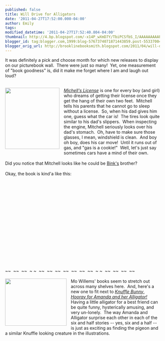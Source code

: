 ```yaml
---
published: false
title: Will Drive for Alligators
date: '2011-04-27T17:52:00.000-04:00'
author: Emily
tags: 
modified_datetime: '2011-04-27T17:52:40.804-04:00'
thumbnail: http://4.bp.blogspot.com/-x14P_wXmD7Y/TbiPCSfbS_I/AAAAAAAAAPk/PyaxDVdAyZY/s72-c/MITCHELL%2527S+LICENSE.jpg
blogger_id: tag:blogger.com,1999:blog-5767374071871443859.post-5533700481198400251
blogger_orig_url: http://brooklinebooksmith.blogspot.com/2011/04/will-drive-for-alligators.html
---
```


It was definitely a pick and choose month for which new releases to display on our picturebook wall.&nbsp; There were just so many!&nbsp; Yet, one measurement of "book goodness" is, did it make me forget where I am and laugh out loud?<br /><br /><div class="separator" style="clear: both; text-align: center;"><a href="http://4.bp.blogspot.com/-x14P_wXmD7Y/TbiPCSfbS_I/AAAAAAAAAPk/PyaxDVdAyZY/s1600/MITCHELL%2527S+LICENSE.jpg" imageanchor="1" style="clear: left; cssfloat: left; float: left; margin-bottom: 1em; margin-right: 1em;"><img border="0" height="200" i8="true" src="http://4.bp.blogspot.com/-x14P_wXmD7Y/TbiPCSfbS_I/AAAAAAAAAPk/PyaxDVdAyZY/s200/MITCHELL%2527S+LICENSE.jpg" width="177" /></a></div><em><a href="http://www.brooklinebooksmith-shop.com/book/9780763644963">Michell's License</a></em> is one for every boy (and girl) who dreams of getting their license once they get the hang of their own two feet.&nbsp; Mitchell tells his parents that he cannot go to sleep without a license.&nbsp; So, when his dad gives him one, guess what the car is!&nbsp; The tires look quite similar to his dad's slippers.&nbsp; When inspecting the engine, Mitchell seriously looks over his dad's stomach.&nbsp; Oh, have to make sure those glasses, I mean, windshield is clean.&nbsp; And boy oh boy, does his car move!&nbsp; Until it runs out of gas, and "gas is a cookie!"&nbsp; Well, let's just say sometimes cars have a mind of their own.<br /><br />Did you notice that Mitchell looks like he could be <a href="http://www.brooklinebooksmith-shop.com/book/9780763632663">Bink's</a> brother?<br /><br />Okay, the book is kind'a like this:<br /><br /><div class="separator" style="clear: both; text-align: center;"><object width="320" height="266" class="BLOGGER-youtube-video" classid="clsid:D27CDB6E-AE6D-11cf-96B8-444553540000" codebase="http://download.macromedia.com/pub/shockwave/cabs/flash/swflash.cab#version=6,0,40,0" data-thumbnail-src="http://0.gvt0.com/vi/YHEYEbj-DRw/0.jpg"><param name="movie" value="http://www.youtube.com/v/YHEYEbj-DRw&fs=1&source=uds" /><param name="bgcolor" value="#FFFFFF" /><embed width="320" height="266" src="http://www.youtube.com/v/YHEYEbj-DRw&fs=1&source=uds" type="application/x-shockwave-flash"></embed></object></div><br />~~&nbsp; ~~&nbsp; ~~&nbsp; ~ ~&nbsp; ~~&nbsp; ~~&nbsp; ~~&nbsp; ~~&nbsp; ~~&nbsp; ~~&nbsp; ~~&nbsp; ~ ~&nbsp; ~~&nbsp; ~~&nbsp; ~~&nbsp; ~~<br /><br /><div class="separator" style="clear: both; text-align: center;"><a href="http://2.bp.blogspot.com/-z1rqnxOpzXw/TbiPhIIzWmI/AAAAAAAAAPo/adbswlD4Dxc/s1600/Amanda-hc-c.jpg" imageanchor="1" style="clear: left; cssfloat: left; float: left; margin-bottom: 1em; margin-right: 1em;"><img border="0" height="154" i8="true" src="http://2.bp.blogspot.com/-z1rqnxOpzXw/TbiPhIIzWmI/AAAAAAAAAPo/adbswlD4Dxc/s200/Amanda-hc-c.jpg" width="200" /></a></div>Mo Willems' books&nbsp;seem to stretch out across many shelves here.&nbsp; And, here's a new one to fit next to <em><a href="http://www.brooklinebooksmith-shop.com/book/9780061929571">Knuffle Bunny</a></em>, <em><a href="http://www.brooklinebooksmith-shop.com/book/9780062004000">Hooray for Amanda and her Alligator!</a></em>&nbsp; Having a little alligator for a best friend can be quite funny, hysterically amusing, and very un-lonely.&nbsp; The way Amanda and Alligator surprise each other in each of the six and half stories -- yes, six and a half -- is just as exciting as finding the pigeon and a similar Knuffle looking creature in&nbsp;the&nbsp;illustrations.<br /><br /><div class="separator" style="clear: both; text-align: center;"><object width="320" height="266" class="BLOGGER-youtube-video" classid="clsid:D27CDB6E-AE6D-11cf-96B8-444553540000" codebase="http://download.macromedia.com/pub/shockwave/cabs/flash/swflash.cab#version=6,0,40,0" data-thumbnail-src="http://2.gvt0.com/vi/fkRXQhxkaD4/0.jpg"><param name="movie" value="http://www.youtube.com/v/fkRXQhxkaD4&fs=1&source=uds" /><param name="bgcolor" value="#FFFFFF" /><embed width="320" height="266" src="http://www.youtube.com/v/fkRXQhxkaD4&fs=1&source=uds" type="application/x-shockwave-flash"></embed></object></div>